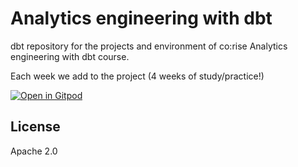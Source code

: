# Analytics engineering with dbt

dbt repository for the projects and environment of co:rise Analytics engineering with dbt course.

Each week we add to the project (4 weeks of study/practice!)

[![Open in Gitpod](https://gitpod.io/button/open-in-gitpod.svg)](https://gitpod.io/#https://github.com/zachrenwick/dbt-course)

## License

Apache 2.0
